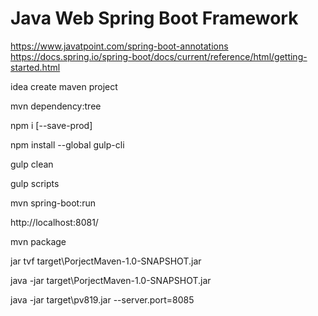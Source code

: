 Java Web Spring Boot Framework
=============================
https://www.javatpoint.com/spring-boot-annotations
https://docs.spring.io/spring-boot/docs/current/reference/html/getting-started.html

idea create maven project

mvn dependency:tree

npm i [--save-prod]

npm install --global gulp-cli

gulp clean

gulp scripts

mvn spring-boot:run

http://localhost:8081/

mvn package

jar tvf target\PorjectMaven-1.0-SNAPSHOT.jar

java -jar target\PorjectMaven-1.0-SNAPSHOT.jar

java -jar target\pv819.jar --server.port=8085